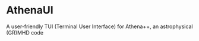# AthenaUI
A user-friendly TUI (Terminal User Interface) for Athena++, an astrophysical (GR)MHD code

